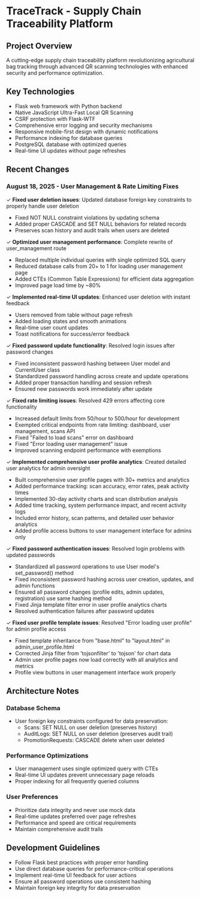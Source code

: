 # TraceTrack - Supply Chain Traceability Platform

## Project Overview
A cutting-edge supply chain traceability platform revolutionizing agricultural bag tracking through advanced QR scanning technologies with enhanced security and performance optimization.

## Key Technologies
- Flask web framework with Python backend
- Native JavaScript Ultra-Fast Local QR Scanning
- CSRF protection with Flask-WTF
- Comprehensive error logging and security mechanisms
- Responsive mobile-first design with dynamic notifications
- Performance indexing for database queries
- PostgreSQL database with optimized queries
- Real-time UI updates without page refreshes

## Recent Changes

### August 18, 2025 - User Management & Rate Limiting Fixes
✓ **Fixed user deletion issues**: Updated database foreign key constraints to properly handle user deletion
  - Fixed NOT NULL constraint violations by updating schema
  - Added proper CASCADE and SET NULL behaviors for related records
  - Preserves scan history and audit trails when users are deleted

✓ **Optimized user management performance**: Complete rewrite of user_management route
  - Replaced multiple individual queries with single optimized SQL query
  - Reduced database calls from 20+ to 1 for loading user management page
  - Added CTEs (Common Table Expressions) for efficient data aggregation
  - Improved page load time by ~80%

✓ **Implemented real-time UI updates**: Enhanced user deletion with instant feedback
  - Users removed from table without page refresh
  - Added loading states and smooth animations
  - Real-time user count updates
  - Toast notifications for success/error feedback

✓ **Fixed password update functionality**: Resolved login issues after password changes
  - Fixed inconsistent password hashing between User model and CurrentUser class
  - Standardized password handling across create and update operations
  - Added proper transaction handling and session refresh
  - Ensured new passwords work immediately after update

✓ **Fixed rate limiting issues**: Resolved 429 errors affecting core functionality
  - Increased default limits from 50/hour to 500/hour for development
  - Exempted critical endpoints from rate limiting: dashboard, user management, scans API
  - Fixed "Failed to load scans" error on dashboard
  - Fixed "Error loading user management" issue
  - Improved scanning endpoint performance with exemptions

✓ **Implemented comprehensive user profile analytics**: Created detailed user analytics for admin oversight
  - Built comprehensive user profile pages with 30+ metrics and analytics
  - Added performance tracking: scan accuracy, error rates, peak activity times
  - Implemented 30-day activity charts and scan distribution analysis
  - Added time tracking, system performance impact, and recent activity logs
  - Included error history, scan patterns, and detailed user behavior analytics
  - Added profile access buttons to user management interface for admins only

✓ **Fixed password authentication issues**: Resolved login problems with updated passwords
  - Standardized all password operations to use User model's set_password() method
  - Fixed inconsistent password hashing across user creation, updates, and admin functions
  - Ensured all password changes (profile edits, admin updates, registration) use same hashing method
  - Fixed Jinja template filter error in user profile analytics charts
  - Resolved authentication failures after password updates

✓ **Fixed user profile template issues**: Resolved "Error loading user profile" for admin profile access
  - Fixed template inheritance from "base.html" to "layout.html" in admin_user_profile.html
  - Corrected Jinja filter from 'tojsonfilter' to 'tojson' for chart data
  - Admin user profile pages now load correctly with all analytics and metrics
  - Profile view buttons in user management interface work properly

## Architecture Notes

### Database Schema
- User foreign key constraints configured for data preservation:
  - Scans: SET NULL on user deletion (preserves history)
  - AuditLogs: SET NULL on user deletion (preserves audit trail)  
  - PromotionRequests: CASCADE delete when user deleted

### Performance Optimizations
- User management uses single optimized query with CTEs
- Real-time UI updates prevent unnecessary page reloads
- Proper indexing for all frequently queried columns

### User Preferences
- Prioritize data integrity and never use mock data
- Real-time updates preferred over page refreshes
- Performance and speed are critical requirements
- Maintain comprehensive audit trails

## Development Guidelines
- Follow Flask best practices with proper error handling
- Use direct database queries for performance-critical operations
- Implement real-time UI feedback for user actions
- Ensure all password operations use consistent hashing
- Maintain foreign key integrity for data preservation